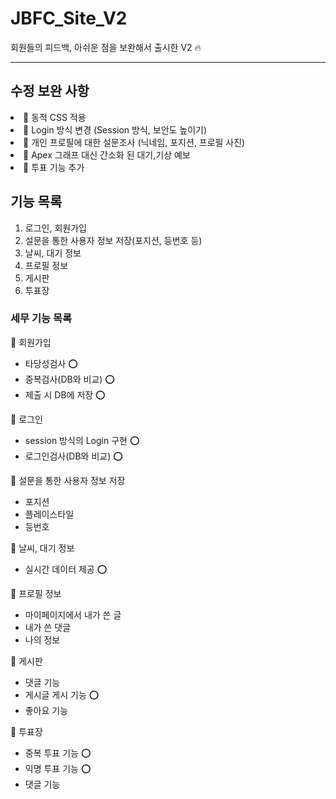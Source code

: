 

# JBFC_Site_V2
회원들의 피드백, 아쉬운 점을 보완해서 출시한 V2 🔥
<hr/>

## 수정 보완 사항 

<li>👣 동적 CSS 적용</li>
<li>👣 Login 방식 변경 (Session 방식, 보안도 높이기)</li>
<li>👣 개인 프로필에 대한 설문조사 (닉네임, 포지션, 프로필 사진)</li>
<li>👣 Apex 그래프 대신 간소화 된 대기,기상 예보</li>
<li>👣 투표 기능 추가</li>

## 기능 목록

1. 로그인, 회원가입
2. 설문을 통한 사용자 정보 저장(포지션, 등번호 등)
3. 날씨, 대기 정보 
4. 프로필 정보
5. 게시판
6. 투표장

   
### 세무 기능 목록 

📌 회원가입
- 타당성검사 ⭕️
- 중복검사(DB와 비교) ⭕️
- 제출 시 DB에 저장 ⭕️

📌 로그인
- session 방식의 Login 구현 ⭕️
- 로그인검사(DB와 비교) ⭕️
  
📌 설문을 통한 사용자 정보 저장
- 포지션
- 플레이스타일
- 등번호

📌 날씨, 대기 정보
- 실시간 데이터 제공 ⭕️

📌 프로필 정보
- 마이페이지에서 내가 쓴 글
- 내가 쓴 댓글
- 나의 정보

📌 게시판
- 댓글 기능 
- 게시글 게시 기능 ⭕️
- 좋아요 기능

📌 투표장
- 중복 투표 기능 ⭕️
- 익명 투표 기능 ⭕️
- 댓글 기능 
